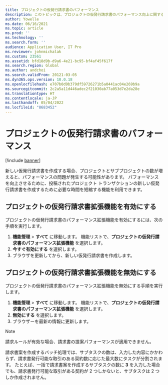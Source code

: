 ```yaml
---
title: プロジェクトの仮発行請求書のパフォーマンス
description: このトピックは、プロジェクトの仮発行請求書のパフォーマンス向上に関する情報を提供します。
author: Yowelle
ms.date: 06/16/2021
ms.topic: article
ms.prod: ''
ms.technology: ''
ms.search.form: ''
audience: Application User, IT Pro
ms.reviewer: johnmichalak
ms.custom: 23561
ms.assetid: bfd18d9b-d9a6-4e21-bc95-bf4af45f617f
ms.search.region: Global
ms.author: andchoi
ms.search.validFrom: 20121-03-05
ms.dyn365.ops.version: 10.0.18
ms.openlocfilehash: e707b0d9b379df59726271b5a0441ac04e269b9a
ms.sourcegitcommit: 2c2a5a11d446adec2f21030ab77a053d7e2da28e
ms.translationtype: HT
ms.contentlocale: ja-JP
ms.lasthandoff: 05/04/2022
ms.locfileid: "8683452"
---
```

# <a name="project-invoice-proposal-performance"></a>プロジェクトの仮発行請求書のパフォーマンス

[!include [banner](../includes/banner.md)]

新しい仮発行請求書を作成する場合、プロジェクトとサブプロジェクトの数が増えると、パフォーマンスの問題が発生する可能性があります。 パフォーマンスを向上させるために、投稿されたプロジェクト トランザクションの新しい仮発行請求書を作成するために必要な時間を短縮する機能を利用できます。

## <a name="enable-project-invoice-proposal-performance-enhancement"></a>プロジェクトの仮発行請求書拡張機能を有効にする
プロジェクトの仮発行請求書のパフォーマンス拡張機能を有効にするには、次の手順を実行します。

1.  **機能管理** > **すべて** に移動します。 機能リストで、**プロジェクトの仮発行請求書のパフォーマンス拡張機能** を選択します。
2.  **今すぐ有効にする** を選択します。
3.  ブラウザを更新してから、新しい仮発行請求書を作成します。

## <a name="turn-off-project-invoice-proposal-performance-enhancement"></a>プロジェクトの仮発行請求書拡張機能を無効にする
プロジェクトの仮発行請求書のパフォーマンス拡張機能を無効にする手順を実行します。

1.  **機能管理** > **すべて** に移動します。 機能リストで、**プロジェクトの仮発行請求書のパフォーマンス拡張機能** を選択します。
2.  **無効にする** を選択します。
3.  ブラウザーを最新の情報に更新します。

> [!NOTE]
> 請求ルールが有効な場合、請求書の提案パフォーマンスが適用できません。
> 
> 請求書案を作成するバッチ処理では、サブタスクの数は、入力した内容にかかわらず、請求書発行可能な取引のある契約数に応じた最大数にタスクが分割されます。 たとえば、一括で請求書案を作成するサブタスクの数に **3** を入力した場合でも、請求書発行可能な取引がある契約が 2 つしかないと、サブタスクは 2 つしか作成されません。
